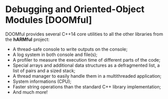 # Debugging and Oriented-Object Modules [DOOMful]
DOOMful provides several C++14 core utilities to all the other libraries from the **hARMful** project:
* A thread-safe console to write outputs on the console;
* A log system in both console and file(s);
* A profiler to measure the execution time of different parts of the code;
* Special arrays and additional data structures as a defragmented list, a list of pairs and a sized stack;
* A thread manager to easily handle them in a multithreaded application;
* System informations (CPU);
* Faster string operations than the standard C++ library implementation;
* And much more!
